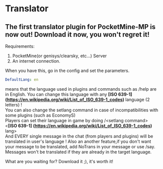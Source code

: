 # Translator
The first translator plugin for PocketMine-MP is now out! Download it now, you won't regret it!
---
Requirements:    
1. PocketMine(or genisys/clearsky, etc...) Server   
2. An internet connection.   
     
When you have this, go in the config and set the parameters.
```yaml
DefaultLang: en
```
means that the language used in plugins and commands such as /help are in English. You can change this language with any **[ISO 639-1] (https://en.wikipedia.org/wiki/List_of_ISO_639-1_codes)** language (2 letters) !    
You can also change the setlang command in case of incompatibilities with some plugins (such as EconomyS)    
Players can set their language in game by doing /<<b></b>setlang command> <<b>[ISO 639-1] (https://en.wikipedia.org/wiki/List_of_ISO_639-1_codes)</b> lang>    
And EVERY single message in the chat (from players and plugins) will be translated in user's language !
Also an another feature,if  you don't want your message to be translated, add NoTrans in your message or use /say. Messages won't be translated if they are already in the target language.    
    
What are you waiting for? Download it ;), it's worth it!
